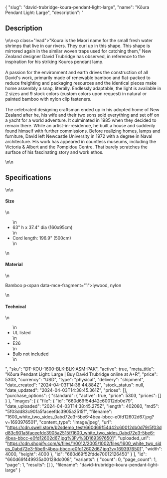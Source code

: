 {
  "slug": "david-trubridge-koura-pendant-light-large",
  "name": "Kōura Pendant Light: Large",
  "description": "<h2>Description</h2>\n<!-- split -->\n<p class=\"lead\">\"Koura is the Maori name for the small fresh water shrimps that live in our rivers. They curl up in this shape. This shape is mirrored again in the similar woven traps used for catching them,\" New Zealand designer David Trubridge has observed, in reference to the inspiration for his striking Kouros pendant lamp. <br><br>A passion for the environment and earth drives the construction of all David's work, primarily made of renewable bamboo and flat-packed to reduce freighting and packaging resources and the identical pieces make home assembly a snap, literally. Endlessly adaptable, the light is available in 2 sizes and 9 stock colors (custom colors upon request) in natural or painted bamboo with nylon clip fasteners. <br><br>The celebrated designing craftsman ended up in his adopted home of New Zealand after he, his wife and their two sons sold everything and set off on a yacht for a world adventure. It culminated in 1985 when they decided to remain there. While an artist-in-residence, he built a house and suddenly found himself with further commissions. Before realizing homes, lamps and furniture, David left Newcastle University in 1972 with a degree in Naval architecture. His work has appeared in countless museums, including the Victoria &amp; Albert and the Pompidou Centre. That barely scratches the surface of his fascinating story and work ethos.</p>\n<!-- split -->\n<h2>Specifications</h2>\n<!-- split -->\n<h4>Size</h4>\n<ul>\n<li>63\" h x 37.4\" dia (160x95cm)</li>\n<li>Cord length: 196.9\" (500cm)</li>\n</ul>\n<h4>Material</h4>\n<p>Bamboo p<span data-mce-fragment=\"1\">lywood</span>, nylon</p>\n<h4>Technical</h4>\n<ul>\n<li>UL listed</li>\n<li>E26</li>\n<li>Bulb not included</li>\n</ul>",
  "sku": "DT-KOU-1600-BLK-BLK-ASM-PAK",
  "active": true,
  "meta_title": "Kōura Pendant Light: Large | Buy David Trubridge online at A+R",
  "price": 5303,
  "currency": "USD",
  "type": "physical",
  "delivery": "shipment",
  "date_created": "2024-04-03T14:38:44.884Z",
  "stock_status": null,
  "date_updated": "2024-04-03T14:38:45.361Z",
  "prices": [],
  "purchase_options": {
    "standard": {
      "active": true,
      "price": 5303,
      "prices": []
    }
  },
  "images": [
    {
      "file": {
        "id": "660d69f54d42c60012db0d79",
        "date_uploaded": "2024-04-03T14:38:45.275Z",
        "length": 402080,
        "md5": "5f03dd83c901a5faceefdc3905a2515f",
        "filename": "1600_white_two_sides_0abd72e3-5be6-4bea-bbcc-e0fd12602d67.jpg?v=1693976501",
        "content_type": "image/jpeg",
        "url": "https://cdn.swell.store/b2sdemo_test/660d69f54d42c60012db0d79/5f03dd83c901a5faceefdc3905a2515f/1600_white_two_sides_0abd72e3-5be6-4bea-bbcc-e0fd12602d67.jpg%3Fv%3D1693976501",
        "uploaded_url": "https://cdn.shopify.com/s/files/1/0012/2005/1002/files/1600_white_two_sides_0abd72e3-5be6-4bea-bbcc-e0fd12602d67.jpg?v=1693976501",
        "width": 4000,
        "height": 4000
      },
      "id": "660d69f52fdde70012126450"
    }
  ],
  "id": "660d69f449935a00128dc008",
  "variants": {
    "count": 0,
    "page_count": 1,
    "page": 1,
    "results": []
  },
  "filename": "david-trubridge-koura-pendant-light-large"
}